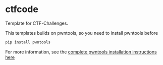 # ctfcode
Template for CTF-Challenges.

This templates builds on pwntools, so you need to install pwntools before
```sh
pip install pwntools
```
For more information, see the [complete pwntools installation instructions here](https://pwntools.readthedocs.org/en/latest/install.html)
